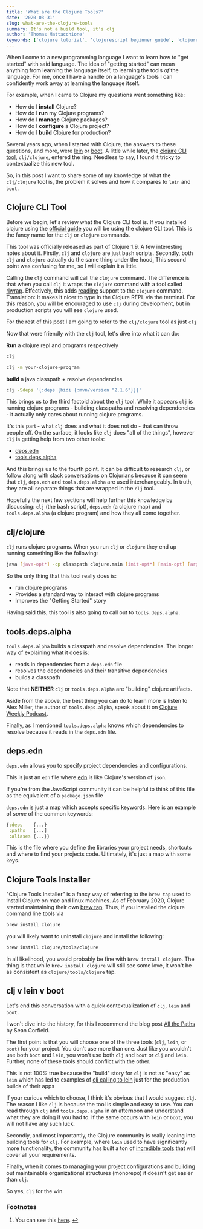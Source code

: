 ```yaml
---
title: 'What are the Clojure Tools?'
date: '2020-03-31'
slug: what-are-the-clojure-tools
summary: It's not a build tool, it's clj
author: 'Thomas Mattacchione'
keywords: ['clojure tutorial', 'clojurescript beginner guide', 'clojure tools', 'clj']
---
```


When I come to a new programming language I want to learn how to "get started" with said language.  The idea of "getting started" can mean anything from learning the language itself, to learning the tools _of_ the language.  For me, once I have a handle on a language's tools I can confidently work away at learning the language itself.

For example, when I came to Clojure my questions went something like:

- How do I **install** Clojure?
- How do I **run** my Clojure programs?
- How do I **manage** Clojure packages?
- How do I **configure** a Clojure project?
- How do I **build** Clojure for production?

Several years ago, when I started with Clojure, the answers to these questions, and more, were [lein] or [boot].  A little while later, the [clojure CLI tool], `clj/clojure`, entered the ring.  Needless to say, I found it tricky to contextualize this new tool.

So, in this post I want to share some of my knowledge of what the `clj/clojure` tool is, the problem it solves and how it compares to `lein` and `boot`.

## Clojure CLI Tool

Before we begin, let's review what the Clojure CLI tool is.  If you installed clojure using the [official guide] you will be using the clojure CLI tool.  This is the fancy name for the `clj` or `clojure` commands.

This tool was officially released as part of Clojure 1.9.  A few interesting notes about it.  Firstly, `clj` and `clojure` are just bash scripts.  Secondly, both `clj` and `clojure` actually do the same thing under the hood<a href="#clj-calls-clojure-note" aria-describedby="footnote-label" id="clj-calls-clojure--ref">.</a>  This second point was confusing for me, so I will explain it a little.

Calling the `clj` command will call the `clojure` command.  The difference is that when you call `clj` it wraps the `clojure` command with a tool called [rlwrap].  Effectively, this adds [readline] support to the `clojure` command.  Translation:  It makes it nicer to type in the Clojure REPL via the terminal.  For this reason, you will be encouraged to use `clj` during development, but in production scripts you will see `clojure` used.

<aside class="blog-content__note">For the rest of this post I am going to refer to the <code class="gatsby-code-text">clj/clojure</code> tool as just <code class="gatsby-code-text">clj</code></aside>

Now that were friendly with the `clj` tool, let's dive into what it can do:

**Run** a clojure repl and programs respectively

```bash
clj
```

```bash
clj -m your-clojure-program
```

**build** a java classpath + resolve dependencies

```bash
clj -Sdeps '{:deps {bidi {:mvn/version "2.1.6"}}}'
```

This brings us to the third factoid about the `clj` tool.  While it appears `clj` is running clojure programs - building classpaths and resolving dependencies - it actually only cares about running clojure programs.

It's this part - what `clj` does and what it does not do - that can throw people off. On the surface, it looks like `clj` does "all of the things", however `clj` is getting help from two other tools:

- [deps.edn]
- [tools.deps.alpha]

And this brings us to the fourth point.  It can be difficult to research `clj`, or follow along with slack conversations on Clojurians because it can seem that `clj`, `deps.edn` and `tools.deps.alpha` are used interchangeably.  In truth, they are all separate things that are wrapped in the `clj` tool.

Hopefully the next few sections will help further this knowledge by discussing: `clj` (the bash script), `deps.edn` (a clojure map) and `tools.deps.alpha` (a clojure program) and how they all come together.

## clj/clojure

`clj` runs clojure programs.  When you run `clj` or `clojure` they end up running something like the following:

```bash
java [java-opt*] -cp classpath clojure.main [init-opt*] [main-opt] [arg*]
```

So the only thing that this tool really does is:

- run clojure programs
- Provides a standard way to interact with clojure programs
- Improves the "Getting Started" story

Having said this, this tool is also going to call out to `tools.deps.alpha`.

## tools.deps.alpha

`tools.deps.alpha` builds a classpath and resolve dependencies.  The longer way of explaining what it does is:

- reads in dependencies from a `deps.edn` file
- resolves the dependencies and their transitive dependencies
- builds a classpath

<aside class="blog-content__note">Note that <strong>NEITHER</strong> <code class="gatsby-code-text">clj</code> or <code class="gatsby-code-text">tools.deps.alpha</code> are "building" clojure artifacts.</aside>

Aside from the above, the best thing you can do to learn more is listen to Alex Miller, the author of `tools.deps.alpha`, speak about it on [Clojure Weekly Podcast].

Finally, as I mentioned `tools.deps.alpha` knows which dependencies to resolve because it reads in the `deps.edn` file.

## deps.edn

`deps.edn` allows you to specify project dependencies and configurations.

This is just an `edn` file where [edn] is like Clojure's version of `json`.

<aside class="blog-content__note">If you're from the JavaScript community it can be helpful to think of this file as the equivalent of a <code class="gatsby-code-text">package.json</code> file</aside>

`deps.edn` is just a [map] which accepts specific keywords.  Here is an example of _some_ of the common keywords:

```clojure
{:deps    {...}
 :paths   [...]
 :aliases {...}}
```

This is the file where you define the libraries your project needs, shortcuts and where to find your projects code.  Ultimately, it's just a map with some keys.

## Clojure Tools Installer

"Clojure Tools Installer" is a fancy way of referring to the `brew tap` used to install Clojure on mac and linux machines.  As of February 2020, Clojure started maintaining their own [brew tap].  Thus, if you installed the clojure command line tools via

```bash
brew install clojure
```

you will likely want to uninstall `clojure` and install the following:

```bash
brew install clojure/tools/clojure
```

In all likelihood, you would probably be fine with `brew install clojure`.  The thing is that while `brew install clojure` will still see some love, it won't be as consistent as `clojure/tools/clojure` tap.

## clj v lein v boot

Let's end this conversation with a quick contextualization of `clj`, `lein` and `boot`.

<aside class="blog-content__note">I won't dive into the history, for this I recommend the blog post <a class="blog-content__link" href="https://corfield.org/blog/2018/04/18/all-the-paths/" rel="noopener noreferrer">All the Paths</a> by Sean Corfield.</aside>

The first point is that you will choose one of the three tools (`clj`, `lein`, or `boot`) for your project.  You don't use more than one.  Just like you wouldn't use both `boot` and `lein`, you won't use both `clj` and `boot` or `clj` and `lein`.  Further, none of these tools should conflict with the other.

<aside class="blog-content__note">This is not 100% true because the "build" story for <code class="gatsby-code-text">clj</code> is not as "easy" as <code class="gatsby-code-text">lein</code> which has led to examples of <a class="blog-content__link" href="https://github.com/oakes/full-stack-clj-example" rel="noopener noreferrer">clj calling to lein</a> just for the production builds of their apps</aside>

If your curious which to choose, I think it's obvious that I would suggest `clj`.  The reason I like `clj` is because the tool is simple and easy to use.  You can read through `clj` and `tools.deps.alpha` in an afternoon and understand what they are doing if you had to.  If the same occurs with `lein` or `boot`, you will not have any such luck.

Secondly, and most importantly, the Clojure community is really leaning into building tools for `clj`.  For example, where `lein` used to have significantly more functionality, the community has built a ton of [incredible tools] that will cover all your requirements.

Finally, when it comes to managing your project configurations and building out maintainable organizational structures (monorepo) it doesn't get easier than `clj`.

So yes, `clj` for the win.

<aside>
  <h3>Footnotes</h3>
  <ol>
    <li id="clj-calls-clojure-note">
      You can see this <a class="blog-content__link" href="https://github.com/clojure/brew-install/blob/1.10.1/src/main/resources/clj#L4" target="_blank" rel="noopener noreferrer">here</a>.
      <a href="#clj-calls-clojure-note-ref" aria-label="Back to content">↩</a>
    </li>
  </ol>
</aside>

[lein]: https://leiningen.org/
[boot]: https://boot-clj.com/
[official guide]: https://clojurescript.org/guides/quick-start
[Clojure]: https://clojure.org/guides/getting_started
[ClojureScript]: https://clojurescript.org/guides/quick-start
[clojure cli tool]: https://clojure.org/guides/deps_and_cli
[clojure cli tools]: https://clojure.org/guides/deps_and_cli
[rlwrap]: https://linux.die.net/man/1/rlwraps
[readline]: https://en.wikipedia.org/wiki/GNU_Readline
[deps.edn]: https://www.clojure.org/guides/deps_and_cli
[tools.deps.alpha]: https://github.com/clojure/tools.deps.alpha
[edn]: https://github.com/edn-format/edn
[map]: https://clojure.org/reference/data_structures#Maps
[Clojure Weekly Podcast]: https://soundcloud.com/user-959992602
[installing the Clojure CLI tools]: https://clojure.org/guides/getting_started
[Getting Started with Clojure]: https://www.youtube.com/playlist?list=PLaGDS2KB3-ArG0WqAytE9GsZgrM-USsZA
[brew tap]: https://clojure.org/news/2020/02/28/clojure-tap
[All The Paths]: https://corfield.org/blog/2018/04/18/all-the-paths/
[incredible tools]: https://github.com/clojure/tools.deps.alpha/wiki/Tools

